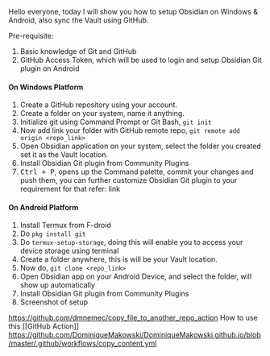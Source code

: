 
Hello everyone, today I will show you how to setup Obsidian on Windows & Android, also sync the Vault using GitHub.

Pre-requisite:
1. Basic knowledge of Git and GitHub
2. GitHub Access Token, which will be used to login and setup Obsidian Git plugin on Android

#### On Windows Platform
1. Create a GitHub repository using your account.
2. Create a folder on your system, name it anything.
3. Initialize git using Command Prompt or Git Bash, `git init`
4. Now add link your folder with GitHub remote repo, `git remote add origin <repo_link>`
5. Open Obsidian application on your system, select the folder you created set it as the Vault location.
6. Install Obsidian Git plugin from Community Plugins
7. <kbd>Ctrl + P</kbd>, opens up the Command palette, commit your changes and push them, you can further customize Obsidian Git plugin to your requirement for that refer: link

#### On Android Platform
1. Install Termux from F-droid
2. Do `pkg install git`
3. Do `termux-setup-storage`, doing this will enable you to access your device storage using terminal
4. Create a folder anywhere, this is will be your Vault location.
5. Now do, `git clone <repo_link>`
6. Open Obsidian app on your Android Device, and select the folder, will show up automatically
7. Install Obsidian Git plugin from Community Plugins
8. Screenshot of setup

https://github.com/dmnemec/copy_file_to_another_repo_action
How to use this [[GitHub Action]] https://github.com/DominiqueMakowski/DominiqueMakowski.github.io/blob/master/.github/workflows/copy_content.yml
